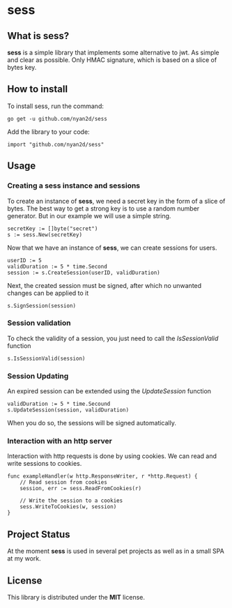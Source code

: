 # sess

## What is sess?

**sess** is a simple library that implements some alternative to jwt. As simple and clear as possible. Only HMAC signature, which is based on a slice of bytes key.

## How to install

To install sess, run the command:

```
go get -u github.com/nyan2d/sess
```

Add the library to your code:

```
import "github.com/nyan2d/sess"
```

## Usage

### Creating a sess instance and sessions

To create an instance of **sess**, we need a secret key in the form of a slice of bytes. The best way to get a strong key is to use a random number generator. But in our example we will use a simple string.

```
secretKey := []byte("secret")
s := sess.New(secretKey)
```

Now that we have an instance of **sess**, we can create sessions for users.

```
userID := 5
validDuration := 5 * time.Second
session := s.CreateSession(userID, validDuration)
```

Next, the created session must be signed, after which no unwanted changes can be applied to it

```
s.SignSession(session)
```

### Session validation

To check the validity of a session, you just need to call the *IsSessionValid* function

```
s.IsSessionValid(session)
```

### Session Updating

An expired session can be extended using the *UpdateSession* function

```
validDuration := 5 * time.Secound
s.UpdateSession(session, validDuration)
```

When you do so, the sessions will be signed automatically.

### Interaction with an http server

Interaction with http requests is done by using cookies. We can read and write sessions to cookies.

```
func exampleHandler(w http.ResponseWriter, r *http.Request) {
    // Read session from cookies
    session, err := sess.ReadFromCookies(r)

    // Write the session to a cookies
    sess.WriteToCookies(w, session)
}
```

## Project Status

At the moment **sess** is used in several pet projects as well as in a small SPA at my work.

## License

This library is distributed under the **MIT** license.